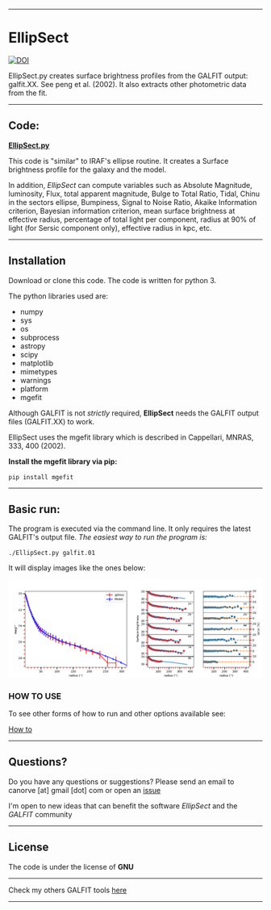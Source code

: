 ___

# **EllipSect**

[![DOI](https://zenodo.org/badge/282223217.svg)](https://zenodo.org/badge/latestdoi/282223217)

EllipSect.py creates surface brightness profiles
from the GALFIT output: galfit.XX. 
See peng et al. (2002). It also extracts other photometric data from the fit.

___

## **Code**:

**[EllipSect.py](EllipSect.py)**

This code is "similar" to IRAF's ellipse routine. It 
creates a Surface brightness profile for the galaxy and the model.

In addition, *EllipSect* can compute variables such as Absolute Magnitude, 
luminosity, Flux, total apparent magnitude, Bulge to Total Ratio, Tidal, Chinu
in the sectors ellipse, Bumpiness, Signal to Noise Ratio, Akaike Information criterion, 
Bayesian information criterion, mean surface brightness at effective radius, percentage 
of total light per component, radius at 90% of light (for Sersic component only), 
effective radius in kpc, etc.  

___

## **Installation**

Download or clone this code. The code is
written for python 3.

The python libraries used are:

- numpy
- sys
- os
- subprocess
- astropy
- scipy
- matplotlib
- mimetypes
- warnings
- platform
- mgefit

Although GALFIT is not *strictly* required, **EllipSect** needs the GALFIT output files (GALFIT.XX) to work.

EllipSect uses the mgefit library which 
is described in Cappellari, MNRAS, 333, 400 (2002).

**Install the mgefit library via pip:**  

```
pip install mgefit
```

___

## **Basic run:**

The program is executed via the command line. It only requires 
the latest GALFIT's output file. *The easiest way to run the program is:*

```
./EllipSect.py galfit.01
```

It will display images like the ones below:

   ![A85 ](img/A85.def.png)

### **HOW TO USE**

To see other forms of how to run and other options available see:

   [How to](docs/howto.md)

___

## **Questions?**

Do you have any questions or suggestions?
Please send an email to canorve [at] gmail [dot] com 
or open an [issue](https://github.com/canorve/EllipSect/issues)

I'm open to new ideas that can benefit the 
software *EllipSect* and the *GALFIT* community

___

## **License**

The code is under the license of **GNU**

___

Check my others GALFIT tools [here](https://github.com/canorve/GALFITools)

___
